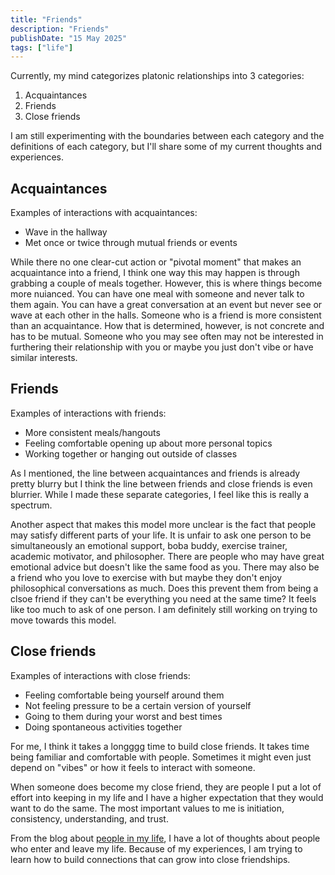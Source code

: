 ```yaml
---
title: "Friends"
description: "Friends"
publishDate: "15 May 2025"
tags: ["life"]
---
```


Currently, my mind categorizes platonic relationships into 3 categories:
1. Acquaintances
2. Friends
3. Close friends

I am still experimenting with the boundaries between each category and the definitions of each category, but I'll share some of my current thoughts and experiences.

## Acquaintances
Examples of interactions with acquaintances:
- Wave in the hallway
- Met once or twice through mutual friends or events

While there no one clear-cut action or "pivotal moment" that makes an acquaintance into a friend, I think one way this may happen is through grabbing a couple of meals together. However, this is where things become more nuianced. You can have one meal with someone and never talk to them again. You can have a great conversation at an event but never see or wave at each other in the halls. Someone who is a friend is more consistent than an acquaintance. How that is determined, however, is not concrete and has to be mutual. Someone who you may see often may not be interested in furthering their relationship with you or maybe you just don't vibe or have similar interests.

## Friends
Examples of interactions with friends:
- More consistent meals/hangouts
- Feeling comfortable opening up about more personal topics
- Working together or hanging out outside of classes

As I mentioned, the line between acquaintances and friends is already pretty blurry but I think the line between friends and close friends is even blurrier. While I made these separate categories, I feel like this is really a spectrum.

Another aspect that makes this model more unclear is the fact that people may satisfy different parts of your life. It is unfair to ask one person to be simultaneously an emotional support, boba buddy, exercise trainer, academic motivator, and philosopher. There are people who may have great emotional advice but doesn't like the same food as you. There may also be a friend who you love to exercise with but maybe they don't enjoy philosophical conversations as much. Does this prevent them from being a clsoe friend if they can't be everything you need at the same time? It feels like too much to ask of one person. I am definitely still working on trying to move towards this model.

## Close friends
Examples of interactions with close friends:
- Feeling comfortable being yourself around them
- Not feeling pressure to be a certain version of yourself
- Going to them during your worst and best times
- Doing spontaneous activities together

For me, I think it takes a longggg time to build close friends. It takes time being familiar and comfortable with people. Sometimes it might even just depend on "vibes" or how it feels to interact with someone.

When someone does become my close friend, they are people I put a lot of effort into keeping in my life and I have a higher expectation that they would want to do the same. The most important values to me is initiation, consistency, understanding, and trust.

From the blog about [people in my life](/posts/life/people_in_life/), I have a lot of thoughts about people who enter and leave my life. Because of my experiences, I am trying to learn how to build connections that can grow into close friendships.